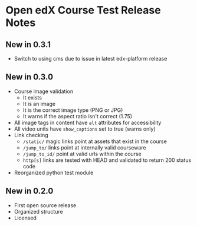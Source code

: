 # Open edX Course Test Release Notes

## New in 0.3.1
- Switch to using cms due to issue in latest edx-platform release

## New in 0.3.0
- Course image validation
  - It exists
  - It is an image
  - It is the correct image type (PNG or JPG)
  - It warns if the aspect ratio isn't correct (1.75)
- All image tags in content have `alt` attributes for accessibility
- All video units have `show_captions` set to true (warns only)
- Link checking
  - `/static/` magic links point at assets that exist in the course
  - `/jump_to/` links point at internally valid courseware
  - `/jump_to_id/` point at valid urls within the course
  - `http[s]` links are tested with HEAD and validated to return 200 status code
- Reorganized python test module

## New in 0.2.0
- First open source release
- Organized structure
- Licensed

